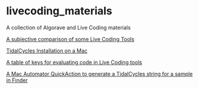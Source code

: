 # livecoding_materials

A collection of Algorave and Live Coding materials

[A subjective comparison of some Live Coding Tools](livecoding_tools.md)

[TidalCycles Installation on a Mac](tidal_setup.md)

[A table of keys for evaluating code in Live Coding tools](evaluate_keys.md)

[A Mac Automator QuickAction to generate a TidalCycles string for a sample in Finder](tidal_setup.md)